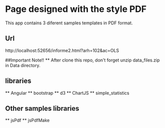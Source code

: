 # Page designed with the style PDF
This app contains 3 diferent samples templates in PDF format.

## Url
http://localhost:52656/informe2.html?arh=102&ac=OLS

##Important Note!! 
** After clone this repo, don't forget unzip data_files.zip in Data directory. 

## libraries
** Angular
** bootstrap
** d3
** ChartJS
** simple_statistics

## Other samples libraries
** jsPdf
** jsPdfMake